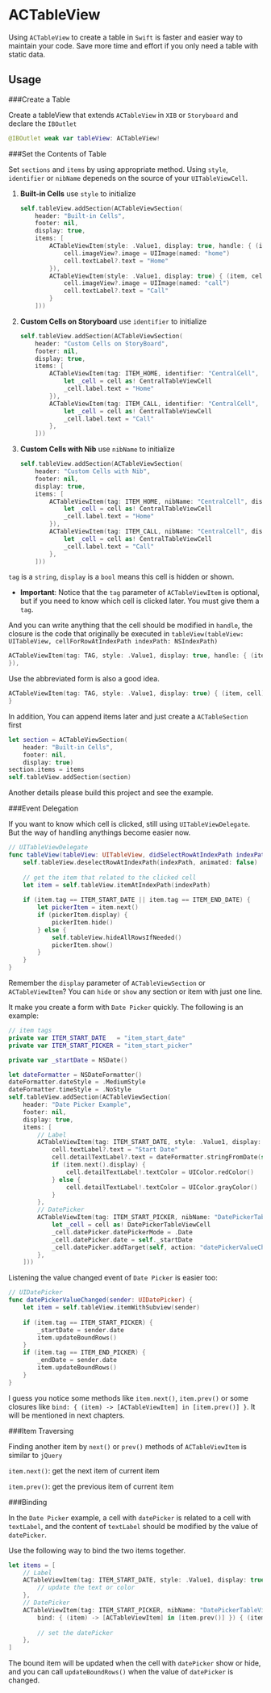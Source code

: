 ACTableView
===========

Using `ACTableView` to create a table in `Swift` is faster and easier way to maintain your code. Save more time and effort if you only need a table with static data.

Usage
-----

###Create a Table

Create a tableView that extends `ACTableView` in `XIB` or `Storyboard` and declare the `IBOutlet`

```swift
@IBOutlet weak var tableView: ACTableView!
```

###Set the Contents of Table

Set `sections` and `items` by using appropriate method. Using `style`, `identifier` or `nibName` depeneds on the source of your `UITableViewCell`.

1. <b>Built-in Cells</b> use `style` to initialize

	```swift
	self.tableView.addSection(ACTableViewSection(
        header: "Built-in Cells",
        footer: nil,
        display: true,
        items: [
            ACTableViewItem(style: .Value1, display: true, handle: { (item, cell) in
                cell.imageView?.image = UIImage(named: "home")
                cell.textLabel?.text = "Home"
            }),
            ACTableViewItem(style: .Value1, display: true) { (item, cell) in
                cell.imageView?.image = UIImage(named: "call")
                cell.textLabel?.text = "Call"
            }
        ]))
	```
	
2. <b>Custom Cells on Storyboard</b> use `identifier` to initialize

	```Swift
	self.tableView.addSection(ACTableViewSection(
        header: "Custom Cells on StoryBoard",
        footer: nil,
        display: true,
        items: [
            ACTableViewItem(tag: ITEM_HOME, identifier: "CentralCell", display: true, handle: { (item, cell) in
                let _cell = cell as! CentralTableViewCell
                _cell.label.text = "Home"
            }),
            ACTableViewItem(tag: ITEM_CALL, identifier: "CentralCell", display: true) { (item, cell) in
                let _cell = cell as! CentralTableViewCell
                _cell.label.text = "Call"
            },
        ]))
	```	

3. <b>Custom Cells with Nib</b> use `nibName` to initialize

	```Swift
	self.tableView.addSection(ACTableViewSection(
        header: "Custom Cells with Nib",
        footer: nil,
        display: true,
        items: [
            ACTableViewItem(tag: ITEM_HOME, nibName: "CentralCell", display: true, handle: { (item, cell) in
                let _cell = cell as! CentralTableViewCell
                _cell.label.text = "Home"
            }),
            ACTableViewItem(tag: ITEM_CALL, nibName: "CentralCell", display: true) { (item, cell) in
                let _cell = cell as! CentralTableViewCell
                _cell.label.text = "Call"
            },
        ]))
	```

`tag` is a `string`, `display` is a `bool` means this cell is hidden or shown.

* <b>Important</b>: Notice that the `tag` parameter of `ACTableViewItem` is optional, but if you need to know which cell is clicked later. You must give them a `tag`.

And you can write anything that the cell should be modified in `handle`, the closure is the code that originally be executed in `tableView(tableView: UITableView, cellForRowAtIndexPath indexPath: NSIndexPath)`

```Swift
ACTableViewItem(tag: TAG, style: .Value1, display: true, handle: { (item, cell) in
}),
```

Use the abbreviated form is also a good idea.

```Swift
ACTableViewItem(tag: TAG, style: .Value1, display: true) { (item, cell) in
}
```
	
In addition, You can append items later and just create a `ACTableSection` first

```Swift
let section = ACTableViewSection(
    header: "Built-in Cells",
    footer: nil,
    display: true)
section.items = items
self.tableView.addSection(section)
```

Another details please build this project and see the example.

###Event Delegation

If you want to know which cell is clicked, still using `UITableViewDelegate`. But the way of handling anythings become easier now.

```Swift
// UITableViewDelegate
func tableView(tableView: UITableView, didSelectRowAtIndexPath indexPath: NSIndexPath) {
    self.tableView.deselectRowAtIndexPath(indexPath, animated: false)
    
    // get the item that related to the clicked cell
    let item = self.tableView.itemAtIndexPath(indexPath)
    
    if (item.tag == ITEM_START_DATE || item.tag == ITEM_END_DATE) {
        let pickerItem = item.next()
        if (pickerItem.display) {
            pickerItem.hide()
        } else {
            self.tableView.hideAllRowsIfNeeded()
            pickerItem.show()
        }
    }
}
```

Remember the `display` parameter of `ACTableViewSection` or `ACTableViewItem`? You can `hide` or `show` any section or item with just one line.

It make you create a form with `Date Picker` quickly. The following is an example:

```Swift
// item tags
private var ITEM_START_DATE   = "item_start_date"
private var ITEM_START_PICKER = "item_start_picker"

private var _startDate = NSDate()
```
```Swift
let dateFormatter = NSDateFormatter()
dateFormatter.dateStyle = .MediumStyle
dateFormatter.timeStyle = .NoStyle
self.tableView.addSection(ACTableViewSection(
    header: "Date Picker Example",
    footer: nil,
    display: true,
    items: [
        // Label
        ACTableViewItem(tag: ITEM_START_DATE, style: .Value1, display: true) { (item, cell) in
            cell.textLabel?.text = "Start Date"
            cell.detailTextLabel?.text = dateFormatter.stringFromDate(self._startDate)
            if (item.next().display) {
                cell.detailTextLabel!.textColor = UIColor.redColor()
            } else {
                cell.detailTextLabel!.textColor = UIColor.grayColor()
            }
        },
        // DatePicker
        ACTableViewItem(tag: ITEM_START_PICKER, nibName: "DatePickerTableViewCell", display: false, bind: { (item) -> [ACTableViewItem] in [item.prev()] }) { (item, cell) in
            let _cell = cell as! DatePickerTableViewCell
            _cell.datePicker.datePickerMode = .Date
            _cell.datePicker.date = self._startDate
            _cell.datePicker.addTarget(self, action: "datePickerValueChanged:", forControlEvents: UIControlEvents.ValueChanged)
        },
    ]))
```

Listening the value changed event of `Date Picker` is easier too:

```Swift
// UIDatePicker
func datePickerValueChanged(sender: UIDatePicker) {
    let item = self.tableView.itemWithSubview(sender)
    
    if (item.tag == ITEM_START_PICKER) {
        _startDate = sender.date
        item.updateBoundRows()
    }
    if (item.tag == ITEM_END_PICKER) {
        _endDate = sender.date
        item.updateBoundRows()
    }
}
```

I guess you notice some methods like `item.next()`, `item.prev()` or some closures like `bind: { (item) -> [ACTableViewItem] in [item.prev()] }`. It will be mentioned in next chapters.

###Item Traversing

Finding another item by `next()` or `prev()` methods of `ACTableViewItem` is similar to `jQuery`

`item.next()`: get the next item of current item

`item.prev()`: get the previous item of current item


###Binding

In the `Date Picker` example, a cell with `datePicker` is related to a cell with `textLabel`, and the content of `textLabel` should be modified by the value of `datePicker`.

Use the following way to bind the two items together.

```Swift
let items = [
    // Label
    ACTableViewItem(tag: ITEM_START_DATE, style: .Value1, display: true) { (item, cell) in
        // update the text or color
    },
    // DatePicker
    ACTableViewItem(tag: ITEM_START_PICKER, nibName: "DatePickerTableViewCell", display: false, 
        bind: { (item) -> [ACTableViewItem] in [item.prev()] }) { (item, cell) in
        
        // set the datePicker
    },
]
```

The bound item will be updated when the cell with `datePicker` show or hide, and you can call `updateBoundRows()` when the value of `datePicker` is changed.
